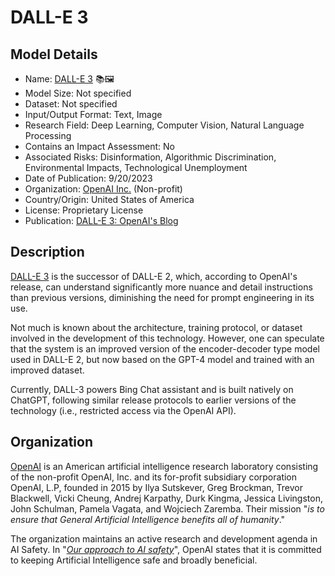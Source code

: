 # DALL-E 3

## Model Details

- Name: [DALL-E 3](https://openai.com/dall-e-3/) 📚🖼️
- Model Size: Not specified
- Dataset: Not specified
- Input/Output Format: Text, Image
- Research Field: Deep Learning, Computer Vision, Natural Language Processing
- Contains an Impact Assessment: No
- Associated Risks: Disinformation, Algorithmic Discrimination, Environmental Impacts, Technological Unemployment
- Date of Publication: 9/20/2023
- Organization: [OpenAI Inc.](https://openai.com/) (Non-profit)
- Country/Origin: United States of America
- License: Proprietary License
- Publication: [DALL-E 3: OpenAI's Blog](https://openai.com/dall-e-3)

## Description

[DALL-E 3](https://openai.com/dall-e-3) is the successor of DALL-E 2, which, according to OpenAI's release, can understand significantly more nuance and detail instructions than previous versions, diminishing the need for prompt engineering in its use.

Not much is known about the architecture, training protocol, or dataset involved in the development of this technology. However, one can speculate that the system is an improved version of the encoder-decoder type model used in DALL-E 2, but now based on the GPT-4 model and trained with an improved dataset.

Currently, DALL-3 powers Bing Chat assistant and is built natively on ChatGPT, following similar release protocols to earlier versions of the technology (i.e., restricted access via the OpenAI API).

## Organization

[OpenAI](https://openai.com/) is an American artificial intelligence research laboratory consisting of the non-profit OpenAI, Inc. and its for-profit subsidiary corporation OpenAI, L.P, founded in 2015 by Ilya Sutskever, Greg Brockman, Trevor Blackwell, Vicki Cheung, Andrej Karpathy, Durk Kingma, Jessica Livingston, John Schulman, Pamela Vagata, and Wojciech Zaremba. Their mission "_is to ensure that General Artificial Intelligence benefits all of humanity_."  
  
The organization maintains an active research and development agenda in AI Safety. In "_[Our approach to AI safety](https://openai.com/blog/our-approach-to-ai-safety)_", OpenAI states that it is committed to keeping Artificial Intelligence safe and broadly beneficial.
